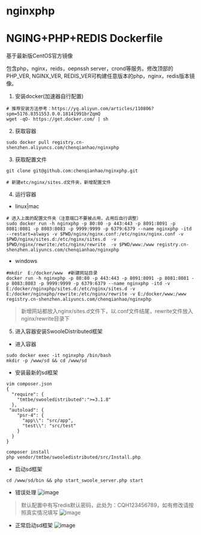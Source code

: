 # nginxphp


NGING+PHP+REDIS Dockerfile
=================

基于最新版CentOS官方镜像

包含php，nginx，reids，oepnssh server，crond等服务。修改顶部的PHP_VER, NGINX_VER, REDIS_VER可构建任意版本的php，nginx，redis版本镜像。

1. 安装docker(加速器自行配置)

```
# 推荐安装方法参考：https://yq.aliyun.com/articles/110806?spm=5176.8351553.0.0.18141991brZqmQ
wget -qO- https://get.docker.com/ | sh
```
2. 获取容器

```
sudo docker pull registry.cn-shenzhen.aliyuncs.com/chenqianhao/nginxphp
```
3. 获取配置文件

```
git clone git@github.com:chenqianhao/nginxphp.git

# 新建etc/nginx/sites.d文件夹，新增配置文件
```

4. 运行容器

- linux|mac
```
# 进入上面的配置文件夹（注意端口不要被占用，占用后自行调整）
sudo docker run -h nginxphp -p 80:80 -p 443:443 -p 8091:8091 -p 8081:8081 -p 8083:8083 -p 9999:9999 -p 6379:6379 --name nginxphp -itd --restart=always -v $PWD/nginx/nginx.conf:/etc/nginx/nginx.conf -v $PWD/nginx/sites.d:/etc/nginx/sites.d  -v $PWD/nginx/rewrite:/etc/nginx/rewrite  -v $PWD/www:/www registry.cn-shenzhen.aliyuncs.com/chenqianhao/nginxphp

```
-  windows  
```
#mkdir  E:/docker/www  #新建网站目录
docker run -h nginxphp -p 80:80 -p 443:443 -p 8091:8091 -p 8081:8081 -p 8083:8083 -p 9999:9999 -p 6379:6379 --name nginxphp -itd -v E:/docker/nginxphp/sites.d:/etc/nginx/sites.d -v E:/docker/nginxphp/rewrite:/etc/nginx/rewrite -v E:/docker/www:/www registry.cn-shenzhen.aliyuncs.com/chenqianhao/nginxphp
```
> 新增网站都放入nginx/sites.d文件下，以.conf文件结尾，rewrite文件放入nginx/rewrite目录下

5. 进入容器安装SwooleDistributed框架
* 进入容器
```
sudo docker exec -it nginxphp /bin/bash
mkdir -p /www/sd && cd /www/sd
```
* 安装最新的sd框架
```
vim composer.json
{
  "require": {
    "tmtbe/swooledistributed":">=3.1.8"
  },
 "autoload": {
    "psr-4": {
      "app\\": "src/app",
      "test\\": "src/test"
    }
  }
}
```
```
composer install
php vendor/tmtbe/swooledistributed/src/Install.php
```
* 启动sd框架
```
cd /www/sd/bin && php start_swoole_server.php start
```
* 错误处理
![image](http://oxnd75eqj.bkt.clouddn.com/UC20180402_145545.png)
> 默认配置中有写redis默认密码，此处为：CQH123456789，如有修改请按照真实情况填写
![image](http://oxnd75eqj.bkt.clouddn.com/UC20180402_150131.png)

* 正常启动sd框架
![image](http://oxnd75eqj.bkt.clouddn.com/UC20180402_150231.png)
